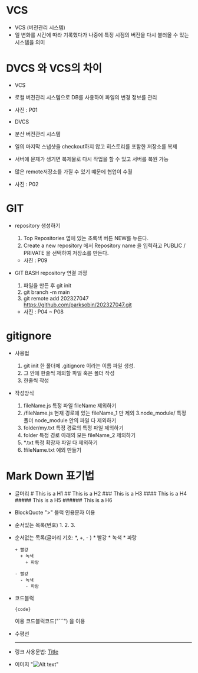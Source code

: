 # VCS
* VCS (버전관리 시스템)
* 일 변화를 시간에 따라 기록했다가 나중에 특정 시점의 버전을 다시 불러올 수 있는 시스템을 의미


# DVCS 와 VCS의 차이
* VCS
* 로컬 버전관리 시스템으로 DB를 사용하여 파일의 변경 정보를 관리
* 사진 : P01

* DVCS
* 분산 버전관리 시스템
* 일의 마지막 스냅샷을 checkout하지 않고 히스토리를 포함한 저장소를 복제
* 서버에 문제가 생기면 복제물로 다시 작업을 할 수 있고 서버를 복원 가능
* 많은 remote저장소를 가질 수 있기 떄문에 협업이 수월
* 사진 : P02


# GIT
* repository 생성하기
	1. Top Repositories 옆에 있는 초록색 버튼 NEW를 누른다. 
	2. Create a new repository 에서 Repository name
을 입력하고 PUBLIC / PRIVATE 을 선택하여 저장소를 만든다.
	* 사진 : P09

* GIT BASH repository 연결 과정
	1. 파일을 만든 후 git init
	2. git branch -m main
	3. git remote add 202327047 https://github.com/parksobin/202327047.git
	* 사진 : P04 ~ P08


# gitignore 
* 사용법
	1. git init 한 폴더에 .gitignore 이라는 이름 파일 생성.
	2. 그 안에 한줄씩 제외할 파일 혹은 폴더 작성
	3. 한줄씩 작성

* 작성방식
	1. fileName.js
	특정 파일 fileName 제외하기
	2. /fileName.js
	현재 경로에 있는 fileName_1 만 제외
	3.node_module/
	특정 폴더 node_module 안의 파일 다 제외하기
	4. folder/my.txt
	특정 경로의 특정 파일 제외하기
	5. folder
	특정 경로 아래의 모든 fileName_2 제외하기
	6. *.txt
	특정 확장자 파일 다 제외하기
	7. !fileName.txt
	예외 만들기


# Mark Down 표기법
* 글머리
	  # This is a H1
	  ## This is a H2
	  ### This is a H3
	  #### This is a H4
	  ##### This is a H5
	  ###### This is a H6

* BlockQuote
	  ">" 블럭 인용문자 이용

* 순서있는 목록(번호)
	  1. 2. 3.

* 순서없는 목록(글머리 기호: *, +, - )
	  * 빨강
	    * 녹색
	      * 파랑

	  + 빨강
	    + 녹색
	      + 파랑

	  - 빨강
	    - 녹색
	      - 파랑	  	  

* 코드블럭
	  <pre><code>{code}</code></pre>이용
	  코드블럭코드("```") 을 이용

* 수평선
	  <hr/>

* 링크
	  사용문법: [Title](link)

* 이미지 
	  "![Alt text](/path/to/img.jpg)"





